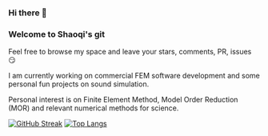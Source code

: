 ### Hi there 👋
### Welcome to Shaoqi's git

Feel free to browse my space and leave your stars, comments, PR, issues :smirk:

I am currently working on commercial FEM software development and some personal fun projects on sound simulation.

Personal interest is on Finite Element Method, Model Order Reduction (MOR) and relevant numerical methods for science.

<!--
**Shaoqigit/Shaoqigit** is a ✨ _special_ ✨ repository because its `README.md` (this file) appears on your GitHub profile.

Here are some ideas to get you started:

- 🔭 I’m currently working on ...
- 🌱 I’m currently learning ...
- 👯 I’m looking to collaborate on ...
- 🤔 I’m looking for help with ...
- 💬 Ask me about ...
- 📫 How to reach me: ...
- 😄 Pronouns: ...
- ⚡ Fun fact: ...
-->

[![GitHub Streak](http://github-readme-streak-stats.herokuapp.com?user=Shaoqigit&theme=transparent&mode=weekly)](https://git.io/streak-stats)
[![Top Langs](https://github-readme-stats.vercel.app/api/top-langs/?username=Shaoqigit)](https://github.com/Shaoqigit/github-readme-stats)
